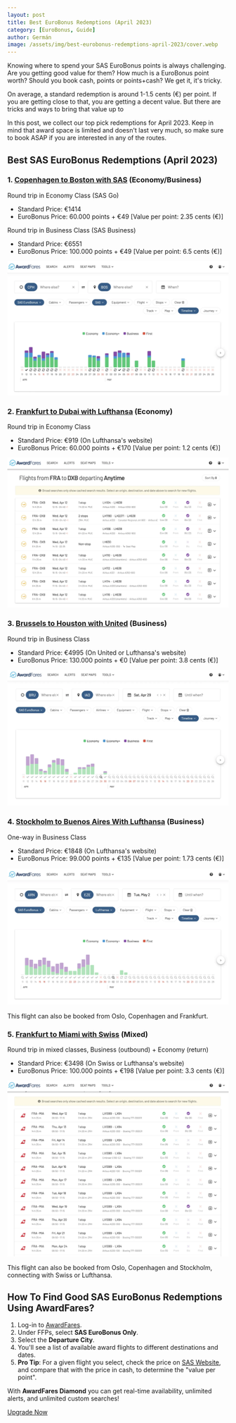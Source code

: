 ```yaml
---
layout: post
title: Best EuroBonus Redemptions (April 2023)
category: [EuroBonus, Guide]
author: Germán
image: /assets/img/best-eurobonus-redemptions-april-2023/cover.webp
---
```


Knowing where to spend your SAS EuroBonus points is always challenging. Are you getting good value for them? How much is a EuroBonus point worth? Should you book cash, points or points+cash? We get it, it's tricky.

On average, a standard redemption is around 1-1.5 cents (€) per point. If you are getting close to that, you are getting a decent value. But there are tricks and ways to bring that value up to 

In this post, we collect our top pick redemptions for April 2023. Keep in mind that award space is limited and doesn't last very much, so make sure to book ASAP if you are interested in any of the routes.

## Best SAS EuroBonus Redemptions (April 2023)


### 1. [Copenhagen to Boston with SAS](https://awardfares.com/search?CPH.BOS.;a:SK;z:eurobonus) (Economy/Business)

Round trip in Economy Class (SAS Go)

* Standard Price: €1414
* EuroBonus Price: 60.000 points + €49 [Value per point: 2.35 cents (€)]


Round trip in Business Class (SAS Business)

* Standard Price: €6551
* EuroBonus Price: 100.000 points + €49 [Value per point: 6.5 cents (€)]

<img src="../assets/img/best-eurobonus-redemptions-april-2023/1-cph-bos-f.webp" alt="Copenhagen to Boston in Economy Class"/>


### 2. [Frankfurt to Dubai with Lufthansa](https://awardfares.com/search?FRA.DXB.;a:LH;z:eurobonus) (Economy)

Round trip in Economy Class
* Standard Price: €919 (On Lufthansa's website)
* EuroBonus Price: 60.000 points + €170 [Value per point: 1.2 cents (€)]

<img src="../assets/img/best-eurobonus-redemptions-april-2023/2-fra-dxb-f.webp" alt="Frankfurt to Dubai with Lufthansa"/>


### 3. [Brussels to Houston with United](https://awardfares.com/search?BRU.IAD.;z:eurobonus) (Business)

Round trip in Business Class

* Standard Price: €4995 (On United or Lufthansa's website)
* EuroBonus Price: 130.000 points + €0 [Value per point: 3.8 cents (€)]

<img src="../assets/img/best-eurobonus-redemptions-april-2023/3-bru-iad-f.webp" alt="Brussels to Houston with United Airlines"/>


### 4. [Stockholm to Buenos Aires With Lufthansa](https://awardfares.com/search?ARN.EZE.;a:LH;z:eurobonus) (Business)

One-way in Business Class

* Standard Price: €1848 (On Lufthansa's website)
* EuroBonus Price: 99.000 points + €135 [Value per point: 1.73 cents (€)]

<img src="../assets/img/best-eurobonus-redemptions-april-2023/4-arn-eze-f.webp" alt="Stockholm to Buenos Aires with Lufthansa"/>

This flight can also be booked from Oslo, Copenhagen and Frankfurt.

### 5. [Frankfurt to Miami with Swiss](https://awardfares.com/search?FRA.MIA.;a:LX;z:eurobonus) (Mixed)

Round trip in mixed classes, Business (outbound) + Economy (return)

* Standard Price: €3498 (On Swiss or Lufthansa's website)
* EuroBonus Price: 100.000 points + €198 [Value per point: 3.3 cents (€)]

<img src="../assets/img/best-eurobonus-redemptions-april-2023/5-fra-mia-f.webp" alt="Frankfurt to Miami on Swiss Airlines"/>

This flight can also be booked from Oslo, Copenhagen and Stockholm, connecting with Swiss or Lufthansa.


## How To Find Good SAS EuroBonus Redemptions Using AwardFares?

1. Log-in to [AwardFares](https://awardfares.com/).
2. Under FFPs, select **SAS EuroBonus Only**.
3. Select the **Departure City**.
4. You'll see a list of available award flights to different destinations and dates.
5. **Pro Tip**: For a given flight you select, check the price on [SAS Website](https://www.flysas.com/), and compare that with the price in cash, to determine the "value per point".

With **AwardFares Diamond** you can get real-time availability, unlimited alerts, and unlimited custom searches!

[Upgrade Now](https://awardfares.com/pricing)	